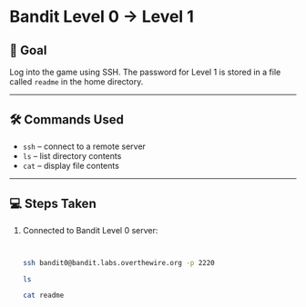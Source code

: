 
# Bandit Level 0 → Level 1

## 🎯 Goal
Log into the game using SSH. The password for Level 1 is stored in a file called `readme` in the home directory.

---

## 🛠️ Commands Used
- `ssh` – connect to a remote server
- `ls` – list directory contents
- `cat` – display file contents

---

## 💻 Steps Taken
1. Connected to Bandit Level 0 server:  
   ```bash

   
   ssh bandit0@bandit.labs.overthewire.org -p 2220   

   ls

   cat readme
